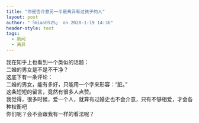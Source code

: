 ```yaml
---
title: "你是否介意另一半是离异有过孩子的人"
layout: post
author: "「miao0525」 on 2020-1-19 14:36"
header-style: text
tags:
  - 新闻
  - 离异
---
```


<head></head>
<body>
 <font style="font-size:14px">我在知乎上也看到一个类似的话题：</font>
 <br> 
 <font style="font-size:14px">二婚的男女是不是不干净？</font>
 <br> 
 <font style="font-size:14px">这底下有一条评论：</font>
 <br> 
 <font style="font-size:14px">二婚的男女，能有多好，只能用一个字来形容：“脏。”</font>
 <br> 
 <font style="font-size:14px">这条短短的留言，竟然有很多人点赞。</font>
 <br> 
 <font style="font-size:14px">我觉得，很多时候，爱一个人，就算有过婚史也不会介意，只有不够相爱，才会各种权衡吧</font>
 <br> 
 <font style="font-size:14px">你们呢？会不会跟我有一样的看法呢？</font>
 <br> 
 <br>
</body>


